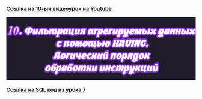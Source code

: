 [**Ссылка на 10-ый видеоурок на Youtube**](https://youtu.be/zUU4HQpBjyg)

![img](https://github.com/AnatoliiBalakiriev/sql_video_course_for_beginners/blob/main/SQL-101%20Modules/Module%201/Lesson%2010/images/lesson%2010.png)

[**Ссылка на SQL код из урока 7**](https://raw.githubusercontent.com/AnatoliiBalakiriev/sql_video_course_for_beginners/main/SQL-101%20Modules/Module%201/Lesson%2010/SQL%20%D1%84%D0%B0%D0%B9%D0%BB%D1%8B/SQL%20%D0%BA%D0%BE%D0%B4%20%D0%B8%D0%B7%20%D1%83%D1%80%D0%BE%D0%BA%D0%B0%2010.sql)

